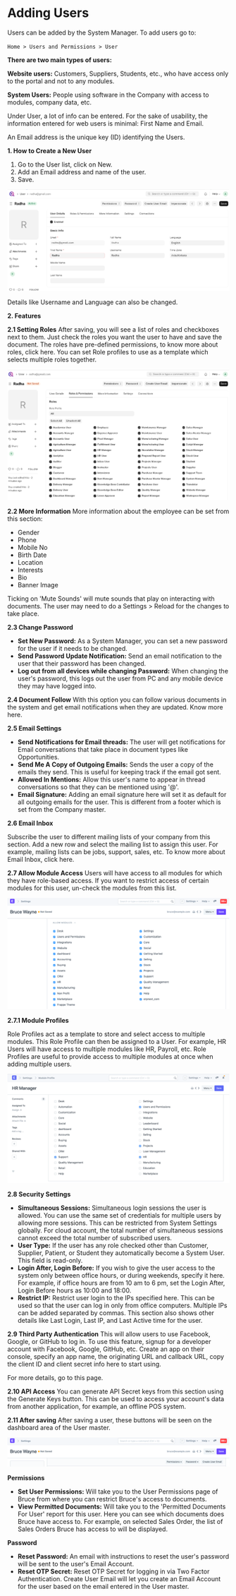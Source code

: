 # Adding Users

Users can be added by the System Manager. To add users go to:

`Home > Users and Permissions > User`

**There are two main types of users:**

**Website users:** Customers, Suppliers, Students, etc., who have access only to the portal and not to any modules. 

**System Users:** People using software in the Company with access to modules, company data, etc.

Under User, a lot of info can be entered. For the sake of usability, the information entered for web users is minimal: First Name and Email.

An Email address is the unique key (ID) identifying the Users.

**1. How to Create a New User** 
1. Go to the User list, click on New.
2. Add an Email address and name of the user.
3. Save.

  ![Add User Details](../Images/add-user-details.png)

Details like Username and Language can also be changed.

**2. Features** 

**2.1 Setting Roles**
After saving, you will see a list of roles and checkboxes next to them. Just check the roles you want the user to have and save the document. The roles have pre-defined permissions, to know more about roles, click here. You can set Role profiles to use as a template which selects multiple roles together.

![Setting Roles](../Images/user-2.png)


**2.2 More Information** 
More information about the employee can be set from this section:

* Gender
* Phone
* Mobile No
* Birth Date
* Location
* Interests
* Bio
* Banner Image

Ticking on 'Mute Sounds' will mute sounds that play on interacting with documents. The user may need to do a Settings > Reload for the changes to take place.

**2.3 Change Password**

* **Set New Password:** As a System Manager, you can set a new password for the user if it needs to be changed.
* **Send Password Update Notification:** Send an email notification to the user that their password has been changed.
* **Log out from all devices while changing Password:** When changing the user's password, this logs out the user from PC and any mobile device they may have logged into.

**2.4 Document Follow** 
With this option you can follow various documents in the system and get email notifications when they are updated. Know more here.

**2.5 Email Settings**

* **Send Notifications for Email threads:** The user will get notifications for Email conversations that take place in document types like Opportunities.
* **Send Me A Copy of Outgoing Emails:** Sends the user a copy of the emails they send. This is useful for keeping track if the email got sent.
* **Allowed In Mentions:** Allow this user's name to appear in thread conversations so that they can be mentioned using '@'.
* **Email Signature:** Adding an email signature here will set it as default for all outgoing emails for the user. This is different from a footer which is set from the Company master.

**2.6 Email Inbox** 

Subscribe the user to different mailing lists of your company from this section. Add a new row and select the mailing list to assign this user. For example, mailing lists can be jobs, support, sales, etc. To know more about Email Inbox, click here.

**2.7 Allow Module Access** 
Users will have access to all modules for which they have role-based access. If you want to restrict access of certain modules for this user, un-check the modules from this list.

  ![Module Access](../Images/user-3.png)

**2.7.1 Module Profiles**

Role Profiles act as a template to store and select access to multiple modules. This Role Profile can then be assigned to a User. For example, HR Users will have access to multiple modules like HR, Payroll, etc. Role Profiles are useful to provide access to multiple modules at once when adding multiple users.

  ![Module Profile](../Images/module-profile.png)

**2.8 Security Settings**

* **Simultaneous Sessions:** Simultaneous login sessions the user is allowed. You can use the same set of credentials for multiple users by allowing more sessions. This can be restricted from System Settings globally. For cloud account, the total number of simultaneous sessions cannot exceed the total number of subscribed users.
* **User Type:** If the user has any role checked other than Customer, Supplier, Patient, or Student they automatically become a System User. This field is read-only.
* **Login After, Login Before:** If you wish to give the user access to the system only between office hours, or during weekends, specify it here. For example, if office hours are from 10 am to 6 pm, set the Login After, Login Before hours as 10:00 and 18:00.
* **Restrict IP:** Restrict user login to the IPs specified here. This can be used so that the user can log in only from office computers. Multiple IPs can be added separated by commas.
This section also shows other details like Last Login, Last IP, and Last Active time for the user.

**2.9 Third Party Authentication** 
This will allow users to use Facebook, Google, or GitHub to log in. To use this feature, signup for a developer account with Facebook, Google, GitHub, etc. Create an app on their console, specify an app name, the originating URL and callback URL, copy the client ID and client secret info here to start using.

For more details, go to this page.

**2.10 API Access** 
You can generate API Secret keys from this section using the Generate Keys button. This can be used to access your account's data from another application, for example, an offline POS system.

**2.11 After saving** 
After saving a user, these buttons will be seen on the dashboard area of the User master.

  ![User dashboard buttons](../Images/user-after-save.png)

**Permissions**

* **Set User Permissions:** Will take you to the User Permissions page of Bruce from where you can restrict Bruce's access to documents.
* **View Permitted Documents:** Will take you to the 'Permitted Documents For User' report for this user. Here you can see which documents does Bruce have access to. For example, on selected Sales Order, the list of Sales Orders Bruce has access to will be displayed.

**Password** 

* **Reset Password:** An email with instructions to reset the user's password will be sent to the user's Email Account.
* **Reset OTP Secret:** Reset OTP Secret for logging in via Two Factor Authentication.
Create User Email will let you create an Email Account for the user based on the email entered in the User master.


